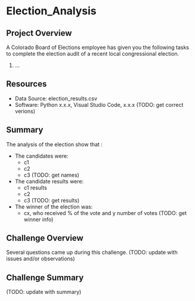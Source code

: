 # Election_Analysis

## Project Overview
A Colorado Board of Elections employee has given you the following tasks to complete the election audit of a recent local congressional election.

1. ...


## Resources
- Data Source: election_results.csv
- Software: Python x.x.x, Visual Studio Code, x.x.x (TODO: get correct verions)

## Summary
The analysis of the election show that :
- The candidates were:
   - c1
   - c2
   - c3 (TODO: get names)
- The candidate results were:
   - c1 results
   - c2
   - c3 (TODO: get results)
 - The winner of the election was:
   - cx, who received % of the vote and y number of votes (TODO: get winner info)

## Challenge Overview
Several questions came up during this challenge. (TODO: update with issues and/or observations)

## Challenge Summary
(TODO: update with summary)
